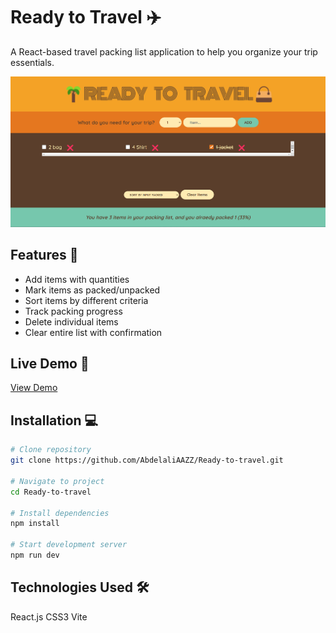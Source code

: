 # Ready to Travel ✈️

A React-based travel packing list application to help you organize your trip essentials.

![App Screenshot](./src/assets/image.png)

## Features 🎯

- Add items with quantities
- Mark items as packed/unpacked
- Sort items by different criteria
- Track packing progress
- Delete individual items
- Clear entire list with confirmation

## Live Demo 🚀

[View Demo](https://ready-to-travel.vercel.app/)

## Installation 💻

```bash
# Clone repository
git clone https://github.com/AbdelaliAAZZ/Ready-to-travel.git

# Navigate to project
cd Ready-to-travel

# Install dependencies
npm install

# Start development server
npm run dev
```
## Technologies Used 🛠️
React.js
CSS3
Vite
